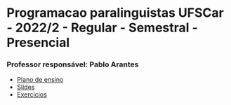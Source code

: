 # Programacao paralinguistas UFSCar - 2022/2 - Regular - Semestral - Presencial
### Professor responsável: Pablo Arantes

* [Plano de ensino](https://github.com/luxasfn/programacao-para-linguistas/wiki/Plano-de-ensino)
* [Slides](https://github.com/luxasfn/programacao-para-linguistas/tree/main/Slides)
* [Exercícios]()




